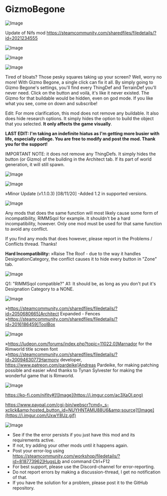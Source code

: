 # GizmoBegone

![Image](https://i.imgur.com/WAEzk68.png)

Update of Nifs mod
https://steamcommunity.com/sharedfiles/filedetails/?id=2021234555

![Image](https://i.imgur.com/7Gzt3Rg.png)

	
![Image](https://i.imgur.com/NOW7jU1.png)

![Image](https://i.imgur.com/KJvD2se.png)

Tired of bloats? Those pesky squares taking up your screen? Well, worry no more! With Gizmo Begone, a single click can fix it all. By simply going to Gizmo Begone&apos;s settings, you&apos;ll find every ThingDef and TerrainDef you&apos;ll never need. Click on the button and voilà, it&apos;s like it never existed. The Gizmo for that buildable would be hidden, even on god mode. If you like what you see, come on down and subscribe!

Edit:
For more clarification, this mod does not remove any buildable. It also does hide research options. It simply hides the option to build the object that you selected. **It only affects the game visually**.

**LAST EDIT:
I&apos;m taking an indefinite hiatus as I&apos;m getting more busier with life, especially college. You are free to modify and post the mod. Thank you for the support!**

IMPORTANT NOTE: it does not remove any ThingDefs. It simply hides the button (or Gizmo) of the building in the Architect tab. If its part of world generation, it will still spawn.

![Image](https://i.imgur.com/p7Fv1Z6.gif)



![Image](https://i.imgur.com/RrpgF62.png)

»Minor Update (v1.1.0.3) [08/11/20]
-Added 1.2 in supported versions.


![Image](https://i.imgur.com/IhKjLH4.png)

Any mods that does the same function will most likely cause some form of incompatibility, RIMMSqol for example. It shouldn&apos;t be a hard incompatibility, however. Only one mod must be used for that same function to avoid any conflict.

If you find any mods that does however, please report in the Problems / Conflicts thread. Thanks!

**Hard Incompatibility:**
»Raise The Roof - due to the way it handles DesignationCategory, the conflict causes it to hide every button in &quot;Zone&quot; tab.


![Image](https://i.imgur.com/5ZFAUUh.png)

Q1: &quot;RIMMSqol compatible?&quot;
A1: It should be, as long as you don&apos;t put it&apos;s Designation Category to a NONE.


![Image](https://i.imgur.com/8Qpxr2Q.png)

»https://steamcommunity.com/sharedfiles/filedetails/?id=2050680665]Architect Expanded - Fences
»https://steamcommunity.com/sharedfiles/filedetails/?id=2016186459]ToolBox


![Image](https://i.imgur.com/JJgZG50.png)

»https://ludeon.com/forums/index.php?topic=11022.0]Marnador for the Rimworld title screen font
»https://steamcommunity.com/sharedfiles/filedetails/?id=2009463077]Harmony developer, https://www.patreon.com/pardeike]Andreas Pardeike, for making patching possible and easier
»And thanks to Tynan Sylvester for making the wonderful game that is Rimworld.


![Image](https://i.imgur.com/vLlPqgr.png)

https://ko-fi.com/nifity#]![Image](https://i.imgur.com/ac3XaOI.png)

https://www.paypal.com/cgi-bin/webscr?cmd=_s-xclick&amp;hosted_button_id=NUYHNTAMU88U6&amp;source]![Image](https://i.imgur.com/UxwY8Uz.gif)


![Image](https://i.imgur.com/Rs6T6cr.png)



-  See if the the error persists if you just have this mod and its requirements active.
-  If not, try adding your other mods until it happens again.
-  Post your error-log using https://steamcommunity.com/workshop/filedetails/?id=818773962]HugsLib and command Ctrl+F12
-  For best support, please use the Discord-channel for error-reporting.
-  Do not report errors by making a discussion-thread, I get no notification of that.
-  If you have the solution for a problem, please post it to the GitHub repository.



